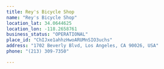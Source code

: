 ```yaml
---
title: Rey's Bicycle Shop
name: "Rey's Bicycle Shop"
location_lat: 34.0644625
location_lon: -118.2658761
business_status: "OPERATIONAL"
place_id: "ChIJxe1ahhzHwoARUMnSIO3uchs"
address: "1702 Beverly Blvd, Los Angeles, CA 90026, USA"
phone: "(213) 309-7350"

---
```

